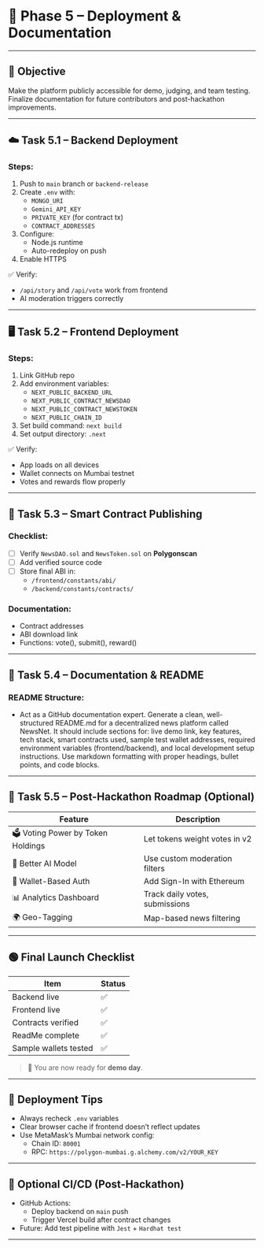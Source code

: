 # 🚀 Phase 5 – Deployment & Documentation

---

## 🎯 Objective

Make the platform publicly accessible for demo, judging, and team testing. Finalize documentation for future contributors and post-hackathon improvements.

---

## ☁️ Task 5.1 – Backend Deployment

### Steps:

1. Push to `main` branch or `backend-release`
2. Create `.env` with:
   - `MONGO_URI`
   - `Gemini_API_KEY`
   - `PRIVATE_KEY` (for contract tx)
   - `CONTRACT_ADDRESSES`
3. Configure:
   - Node.js runtime
   - Auto-redeploy on push
4. Enable HTTPS

✅ Verify:

- `/api/story` and `/api/vote` work from frontend
- AI moderation triggers correctly

---

## 🖥️ Task 5.2 – Frontend Deployment

### Steps:

1. Link GitHub repo
2. Add environment variables:
   - `NEXT_PUBLIC_BACKEND_URL`
   - `NEXT_PUBLIC_CONTRACT_NEWSDAO`
   - `NEXT_PUBLIC_CONTRACT_NEWSTOKEN`
   - `NEXT_PUBLIC_CHAIN_ID`
3. Set build command: `next build`
4. Set output directory: `.next`

✅ Verify:

- App loads on all devices
- Wallet connects on Mumbai testnet
- Votes and rewards flow properly

---

## 📜 Task 5.3 – Smart Contract Publishing

### Checklist:

- [ ] Verify `NewsDAO.sol` and `NewsToken.sol` on **Polygonscan**
- [ ] Add verified source code
- [ ] Store final ABI in:
  - `/frontend/constants/abi/`
  - `/backend/constants/contracts/`

### Documentation:

- Contract addresses
- ABI download link
- Functions: vote(), submit(), reward()

---

## 🧾 Task 5.4 – Documentation & README

### README Structure:

- Act as a GitHub documentation expert. Generate a clean, well-structured README.md for a decentralized news platform called NewsNet. It should include sections for: live demo link, key features, tech stack, smart contracts used, sample test wallet addresses, required environment variables (frontend/backend), and local development setup instructions. Use markdown formatting with proper headings, bullet points, and code blocks.

---

## 📌 Task 5.5 – Post-Hackathon Roadmap (Optional)

| Feature                           | Description                    |
| --------------------------------- | ------------------------------ |
| 🗳️ Voting Power by Token Holdings | Let tokens weight votes in v2  |
| 🧠 Better AI Model                | Use custom moderation filters  |
| 🔐 Wallet-Based Auth              | Add Sign-In with Ethereum      |
| 📊 Analytics Dashboard            | Track daily votes, submissions |
| 🌍 Geo-Tagging                    | Map-based news filtering       |

---

## 🟢 Final Launch Checklist

| Item                  | Status |
| --------------------- | ------ |
| Backend live          | ✅     |
| Frontend live         | ✅     |
| Contracts verified    | ✅     |
| ReadMe complete       | ✅     |
| Sample wallets tested | ✅     |

> 🏁 You are now ready for **demo day**.

---

## 🧠 Deployment Tips

- Always recheck `.env` variables
- Clear browser cache if frontend doesn’t reflect updates
- Use MetaMask’s Mumbai network config:
  - Chain ID: `80001`
  - RPC: `https://polygon-mumbai.g.alchemy.com/v2/YOUR_KEY`

---

## 🧷 Optional CI/CD (Post-Hackathon)

- GitHub Actions:
  - Deploy backend on `main` push
  - Trigger Vercel build after contract changes
- Future: Add test pipeline with `Jest` + `Hardhat test`

---
